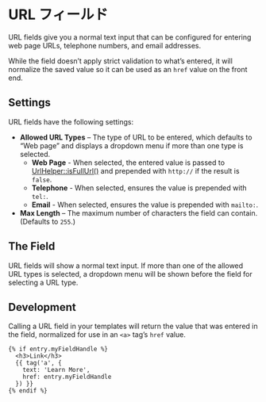 # URL フィールド

URL fields give you a normal text input that can be configured for entering web page URLs, telephone numbers, and email addresses.

While the field doesn’t apply strict validation to what’s entered, it will normalize the saved value so it can be used as an `href` value on the front end.

## Settings

URL fields have the following settings:

- **Allowed URL Types** – The type of URL to be entered, which defaults to “Web page” and displays a dropdown menu if more than one type is selected.
    - **Web Page** - When selected, the entered value is passed to [UrlHelper::isFullUrl()](craft3:craft\helpers\UrlHelper::isFullUrl()) and prepended with `http://` if the result is `false`.
    - **Telephone** - When selected, ensures the value is prepended with `tel:`.
    - **Email** - When selected, ensures the value is prepended with `mailto:`.
- **Max Length** – The maximum number of characters the field can contain. (Defaults to `255`.)

## The Field

URL fields will show a normal text input. If more than one of the allowed URL types is selected, a dropdown menu will be shown before the field for selecting a URL type.

## Development

Calling a URL field in your templates will return the value that was entered in the field, normalized for use in an `<a>` tag’s `href` value.

```twig
{% if entry.myFieldHandle %}
  <h3>Link</h3>
  {{ tag('a', {
    text: 'Learn More',
    href: entry.myFieldHandle
  }) }}
{% endif %}
```
